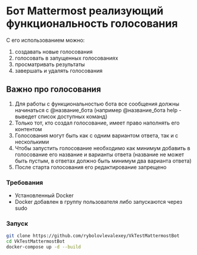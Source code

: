 # Бот Mattermost реализующий функциональность голосования
С его использованием можно:
1) создавать новые голосования
2) голосовать в запущенных голосованиях
3) просматривать результаты
4) завершать и удалять голосования

## Важно про голосования
1. Для работы с функциональностью бота все сообщения должны начинаться с @название_бота (например @название_бота help - выведет список доступных команд)
2. Только тот, кто создал голосование, имеет право наполнять его контентом
3. Голосования могут быть как с одним вариантом ответа, так и с несколькими
4. Чтобы запустить голосование необходимо как минимум добавить в голосование его название и варианты ответа (название не может быть пустым, в ответах должно быть минимум два варианта ответа)
5. После старта голосования его редактирование запрещено




### Требования
- Установленный Docker
- Docker добавлен в группу пользователя либо запускаются через sudo

### Запуск
```bash
git clone https://github.com/rybolovlevalexey/VkTestMattermostBot
cd VkTestMattermostBot
docker-compose up -d --build
```